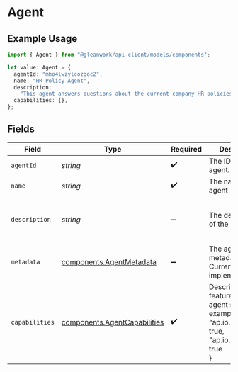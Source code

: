 # Agent

## Example Usage

```typescript
import { Agent } from "@gleanwork/api-client/models/components";

let value: Agent = {
  agentId: "mho4lwzylcozgoc2",
  name: "HR Policy Agent",
  description:
    "This agent answers questions about the current company HR policies.",
  capabilities: {},
};
```

## Fields

| Field                                                                                                        | Type                                                                                                         | Required                                                                                                     | Description                                                                                                  | Example                                                                                                      |
| ------------------------------------------------------------------------------------------------------------ | ------------------------------------------------------------------------------------------------------------ | ------------------------------------------------------------------------------------------------------------ | ------------------------------------------------------------------------------------------------------------ | ------------------------------------------------------------------------------------------------------------ |
| `agentId`                                                                                                    | *string*                                                                                                     | :heavy_check_mark:                                                                                           | The ID of the agent.                                                                                         | mho4lwzylcozgoc2                                                                                             |
| `name`                                                                                                       | *string*                                                                                                     | :heavy_check_mark:                                                                                           | The name of the agent                                                                                        | HR Policy Agent                                                                                              |
| `description`                                                                                                | *string*                                                                                                     | :heavy_minus_sign:                                                                                           | The description of the agent.                                                                                | This agent answers questions about the current company HR policies.                                          |
| `metadata`                                                                                                   | [components.AgentMetadata](../../models/components/agentmetadata.md)                                         | :heavy_minus_sign:                                                                                           | The agent metadata. Currently not implemented.                                                               |                                                                                                              |
| `capabilities`                                                                                               | [components.AgentCapabilities](../../models/components/agentcapabilities.md)                                 | :heavy_check_mark:                                                                                           | Describes features that the agent supports. example: {<br/>  "ap.io.messages": true,<br/>  "ap.io.streaming": true<br/>} |                                                                                                              |